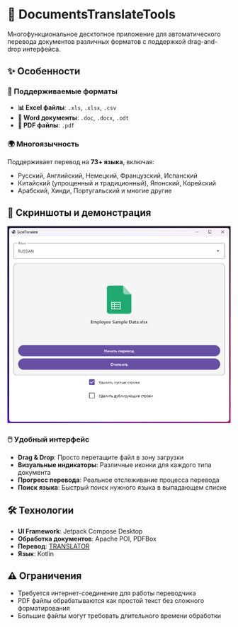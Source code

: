 # 📄 DocumentsTranslateTools

Многофункциональное десктопное приложение для автоматического перевода документов различных форматов с поддержкой drag-and-drop интерфейса.

## ✨ Особенности

### 🎯 Поддерживаемые форматы
- **📊 Excel файлы**: `.xls`, `.xlsx`, `.csv` 
- **📝 Word документы**: `.doc`, `.docx`, `.odt` 
- **📄 PDF файлы**: `.pdf` 

### 🌍 Многоязычность
Поддерживает перевод на **73+ языка**, включая:
- Русский, Английский, Немецкий, Французский, Испанский
- Китайский (упрощенный и традиционный), Японский, Корейский
- Арабский, Хинди, Португальский и многие другие

## 📸 Скриншоты и демонстрация

<img src="MainScreen.png" width="650" alt="Превью 2" />

### 🖱️ Удобный интерфейс
- **Drag & Drop**: Просто перетащите файл в зону загрузки 
- **Визуальные индикаторы**: Различные иконки для каждого типа документа 
- **Прогресс перевода**: Реальное отслеживание процесса перевода 
- **Поиск языка**: Быстрый поиск нужного языка в выпадающем списке 


## 🛠️ Технологии

- **UI Framework**: Jetpack Compose Desktop 
- **Обработка документов**: Apache POI, PDFBox 
- **Перевод**: [TRANSLATOR](https://github.com/therealbush/translator)
- **Язык**: Kotlin 


## ⚠️ Ограничения

- Требуется интернет-соединение для работы переводчика
- PDF файлы обрабатываются как простой текст без сложного форматирования
- Большие файлы могут требовать длительного времени обработки



